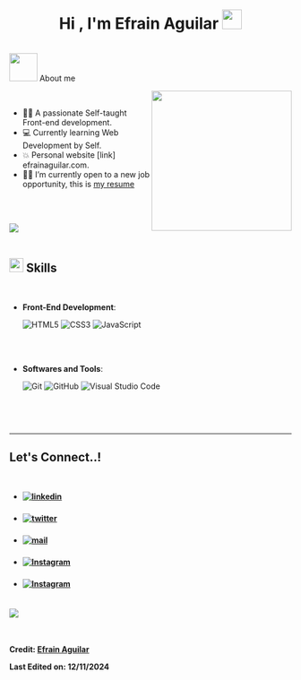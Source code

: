 

<h1 align="center"><b>Hi , I'm Efrain Aguilar </b><img src="https://media.giphy.com/media/hvRJCLFzcasrR4ia7z/giphy.gif" width="35"></h1>



<br>
 <picture><img src = "https://github.com/7oSkaaa/7oSkaaa/blob/main/Images/about_me.gif?raw=true" width = 50px></picture> About me

<picture> <img align="right" src="https://github.com/7oSkaaa/7oSkaaa/blob/main/Images/Right_Side.gif?raw=true" width = 250px></picture>



	


<br>

- :technologist: A passionate Self-taught Front-end development.
- :computer: Currently learning Web Development by Self.
- :boom: Personal website [link] efrainaguilar.com.
- :student: I’m currently open to a new job opportunity, this is [my resume](#)

<br><br>

<img src="https://user-images.githubusercontent.com/73097560/115834477-dbab4500-a447-11eb-908a-139a6edaec5c.gif"><br><br>

## <img src="https://media2.giphy.com/media/QssGEmpkyEOhBCb7e1/giphy.gif?cid=ecf05e47a0n3gi1bfqntqmob8g9aid1oyj2wr3ds3mg700bl&rid=giphy.gif" width ="25"><b> Skills</b>
<br>

<p align="center">


  
    
- **Front-End Development**:

   ![HTML5](https://img.shields.io/badge/HTML5%20-%23E34F26.svg?style=for-the-badge&logo=html5&logoColor=white)
   ![CSS3](https://img.shields.io/badge/CSS%20-%231572B6.svg?style=for-the-badge&logo=css3&logoColor=white)
   ![JavaScript](https://img.shields.io/badge/JavaScript%20-%23F7DF1E.svg?style=for-the-badge&logo=javascript&logoColor=black)

<br>


    
<br>

- **Softwares and Tools**:

    ![Git](https://img.shields.io/badge/git-%23F05033.svg?style=for-the-badge&logo=git&logoColor=white)
    ![GitHub](https://img.shields.io/badge/github-%23121011.svg?style=for-the-badge&logo=github&logoColor=white)
    ![Visual Studio Code](https://img.shields.io/badge/Visual%20Studio%20Code-0078d7.svg?style=for-the-badge&logo=visual-studio-code&logoColor=white)
   

<br>


</p>

<br>


-----







## <b> Let's Connect..!
<br>
<div align='left'>

<ul>

<li>
<a href="https://www.linkedin.com/in/efra-aguilar/" target="_blank">
<img src="https://img.shields.io/badge/linkedin:  Efrain Aguilar-%2300acee.svg?color=405DE6&style=for-the-badge&logo=linkedin&logoColor=white" alt=linkedin style="margin-bottom: 5px;"/>
</a>
</li>

<br>

<li>
<a href="https://x.com/home" target="_blank">
<img src="https://img.shields.io/badge/Twitter Efrain Aguilar-1DA1F2?style=for-the-badge&logo=twitter&logoColor=white" alt=twitter style="margin-bottom: 5px;"/>
</a>
</li>

<br>

<li>
<a href="mailto:efra@efrainaguilar.com" target="_blank">
<img src="https://img.shields.io/badge/Gmail Efrain Aguilar-D14836?style=for-the-badge&logo=gmail&logoColor=white" alt=mail style="margin-bottom: 5px;" />
</a>
</li>

<br>

<li>
<a href="https://www.instagram.com/efrainaguilar280324/" target="_blank">
<img src="https://img.shields.io/badge/Instagram Efrain Aguilar-E4405F?style=for-the-badge&logo=instagram&logoColor=white" alt=Instagram style="margin-bottom: 5px;"/>
</a>
</li>

<br>

<li>
<a href="https://www.tiktok.com/@efrainaguilar96" target="_blank">
<img src="https://img.shields.io/badge/TikTok Efrain Aguilar-000000?style=for-the-badge&logo=tiktok&logoColor=white" alt=Instagram style="margin-bottom: 5px;"/>
</a>
</li>


	
</ul>
</div>

<br>
<img src="https://user-images.githubusercontent.com/73097560/115834477-dbab4500-a447-11eb-908a-139a6edaec5c.gif">
<br>

<br>
<br>





Credit: [Efrain Aguilar](https://github.com/0xabdulkhali)

Last Edited on: 12/11/2024
<!--
**Efrain-start/Efrain-start** is a ✨ _special_ ✨ repository because its `README.md` (this file) appears on your GitHub profile.

Here are some ideas to get you started:

- 🔭 I’m currently working on ...
- 🌱 I’m currently learning ...
- 👯 I’m looking to collaborate on ...
- 🤔 I’m looking for help with ...
- 💬 Ask me about ...
- 📫 How to reach me: ...
- 😄 Pronouns: ...
- ⚡ Fun fact: ...
-->
